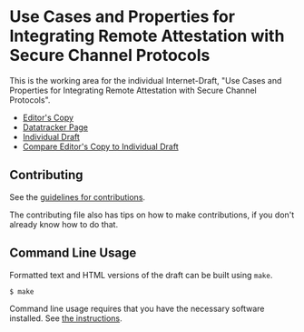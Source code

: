 <!-- regenerate: on (set to off if you edit this file) -->

# Use Cases and Properties for Integrating Remote Attestation with Secure Channel Protocols

This is the working area for the individual Internet-Draft, "Use Cases and Properties for Integrating Remote Attestation with Secure Channel Protocols".

* [Editor's Copy](https://tls-attestation.github.io/use-cases-and-properties/#go.draft-mihalcea-seat-use-cases.html)
* [Datatracker Page](https://datatracker.ietf.org/doc/draft-mihalcea-seat-use-cases)
* [Individual Draft](https://datatracker.ietf.org/doc/html/draft-mihalcea-seat-use-cases)
* [Compare Editor's Copy to Individual Draft](https://tls-attestation.github.io/use-cases-and-properties/#go.draft-mihalcea-seat-use-cases.diff)


## Contributing

See the
[guidelines for contributions](https://github.com/tls-attestation/use-cases-and-properties/blob/main/CONTRIBUTING.md).

The contributing file also has tips on how to make contributions, if you
don't already know how to do that.

## Command Line Usage

Formatted text and HTML versions of the draft can be built using `make`.

```sh
$ make
```

Command line usage requires that you have the necessary software installed.  See
[the instructions](https://github.com/martinthomson/i-d-template/blob/main/doc/SETUP.md).


